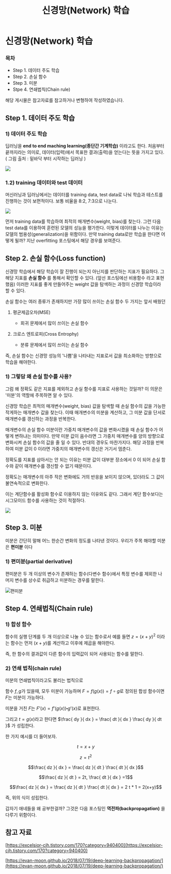 ﻿---  
title:  "신경망(Network) 학습"  
  
categories:  
 - Deep learning  
tags:  
 - Study, Deep learning
 
---

# 신경망(Network) 학습
### 목차

-  Step 1. 데이터 주도 학습
-  Step 2. 손실 함수
-  Step 3. 미분
-  Stpe 4. 연쇄법칙(Chain rule)

해당 게시물은 참고자료를 참고하거나 변형하여 작성하였습니다.

## Step 1. 데이터 주도 학습

### 1) 데이터 주도 학습

딥러닝을 **end to end maching learning(종단간 기계학습)** 이라고도 한다. 처음부터 끝까지라는 의미로, 데이터(입력)에서 목표한 결과(출력)을 얻는다는 뜻을 가지고 있다.
( 그림 출처 : 밑바닥 부터 시작하는 딥러닝 )

![](https://t1.daumcdn.net/cfile/tistory/9967024B5B98E14F01)

### 1.2) training 데이터와 test 데이터

머신러닝과 딥러닝에서는 데이터를 training data, test data로 나눠 학습과 테스트를 진행하는 것이 보편적이다. 보통 비율을 8:2, 7:3으로  나눈다.

![](https://t1.daumcdn.net/cfile/tistory/99E0F64A5B98E17628)

먼저 training data를 학습하여 최적의 매개변수(weight, bias)를 찾는다. 그런 다음 test data를 이용하여 훈련된 모델의 성능을 평가한다. 이렇게 데이터를 나누는 이유는 모델의 범용성(generalization)을 위함이다. 만약 training data로만 학습을 한다면 어떻게 될까? 지난 overfitting 포스팅에서 해당 경우를 보여준다.

## Step 2. 손실 함수(Loss function)

신경망 학습에서 해당 학습이 잘 진행이 되는지 아닌지를 판단하는 지표가 필요하다. 그 해당 지표를 **손실 함수** 를 통해서 확인할 수 있다. (앞선 포스팅에선 비용함수 라고 표현했음) 이러한 지표를 좋게 만들어주는 weight 값을 탐색하는 과정이 신경망 학습이라 할 수 있다. 

손실 함수는 여러 종류가 존재하지만 가장 많이 쓰이는 손실 함수 두 가지는 앞서 배웠던

1) 평균제곱오차(MSE)
	- 회귀 문제에서 많이 쓰이는 손실 함수

2) 크로스 엔트로피(Cross Entrophy)
	- 분류 문제에서 많이 쓰이는 손실 함수

즉, 손실 함수는 신경망 성능의 '나쁨'을 나타내는 지표로서 값을 최소화하는 방향으로 학습을 해야한다.

### 1) 그렇담 왜 손실 함수를 사용?

그럼 왜 정확도 같은 지표를 제외하고 손실 함수를 지표로 사용하는 것일까? 이 의문은 '미분'의 역할에 주목하면 알 수 있다. 

신경망 학습은 최적의 매개변수(weight, bias) 값을 탐색할 때 손실 함수의 값을 가능한 작게하는 매개변수 값을 찾는다. 이때 매개변수의 미분을 계산하고, 그 미분 값을 단서로 매개변수를 갱신하는 과정을 반복한다. 

매개변수의 손실 함수 미분이란 가중치 매개변수의 값을 변화시켰을 때 손실 함수가 어떻게 변하냐는 의미이다. 만약 미분 값이 음수라면 그 가중치 매개변수를 양의 방향으로 변화시켜 손실 함수의 값을 줄 일 수 있다. 반대의 경우도 마찬가지다. 해당 과정을 반복하여 미분 값이 0 이라면 가중치의 매개변수의 갱신은 거기서 멈춘다. 

정확도를 지표를 삼아서는 안 되는 이유는 미분 값이 대부분 장소에서 0 이 되어 
손실 함수와 같이 매개변수를 갱신할 수 없기 때문이다. 

정확도는 매개변수의 아주 작은 변화에도 거의 반응을 보이지 않으며, 있더라도 그 값이 불연속적으로 변화한다. 

이는 계단함수를 활성화 함수로 이용하지 않는 이유와도 같다. 
그래서 계단 함수보다는 시그모이드 함수를 사용하는 것이 적절하다.

![](https://t1.daumcdn.net/cfile/tistory/9986F0365B98E2122C)


## Step 3. 미분

미분은 간단히 말해 어느 한순간 변화의 정도를 나타낸 것이다. 우리가 주목 해야할 미분은 **편미분** 이다

### 1) 편미분(partial derivative)

편미분은 두 개 이상의 변수가 존재하는 함수(다변수 함수)에서 특정 변수를 제외한 나머지 변수를 상수로 취급하고 미분하는 경우를 말한다.

![편미분](https://user-images.githubusercontent.com/59912557/76334704-ca33d600-6336-11ea-82f5-f794eb77caf3.PNG)

## Step 4. 연쇄법칙(Chain rule)

### 1) 합성 함수

함수의 실행 단계를 두 개 이상으로 나눌 수 있는 함수로서 예를 들면 
$z = (x + y)^2$ 이라는 함수는 먼저 $(x+y)$를 계산하고 이후에 제곱을 해야한다. 

즉, 한 함수의 결과값이 다른 함수의 입력값이 되어 사용되는 함수를 말한다.

### 2) 연쇄 법칙(chain rule)

미분의 연쇄법칙이라고도 불리는 법칙으로 

함수 $f, g$가 있을때, 모두 미분이 가능하며
$F = f(g(x)) = f \circ g$로 정의된 합성 함수이면 $F$는 미분이 가능하다.

미분을 거친 $F$는 $F’(x) = f’(g(x)) \centerdot g’(x)$로 표현한다.

그리고 $t = g(x)$라고 한다면 
$\frac{ dy }{ dx } = \frac{ dt }{ dx } \frac{ dy }{ dt }$ 가 성립한다.

한 가지 예시를 더 들어보자.

$$t = x + y$$

$$z = t^2$$

$$\frac{ dz }{ dx } = \frac{ dz }{ dt } \frac{ dt }{ dx }$$

$$\frac{ dz }{ dt } = 2t,  \frac{ dt }{ dx } =1$$

$$\frac{ dz }{ dx } = \frac{ dz }{ dt } \frac{ dt }{ dx } = 2 t * 1 = 2(x+y)$$ 

즉, 위의 식이 성립한다.

갑자기 애네들을 왜 공부한걸까? 그것은 다음 포스팅인 **역전파(backpropagation)** 을 다루기 위함이다.

## 참고 자료

[https://excelsior-cjh.tistory.com/170?category=940400](https://excelsior-cjh.tistory.com/170?category=940400)

[https://evan-moon.github.io/2018/07/19/deep-learning-backpropagation/](https://evan-moon.github.io/2018/07/19/deep-learning-backpropagation/)









